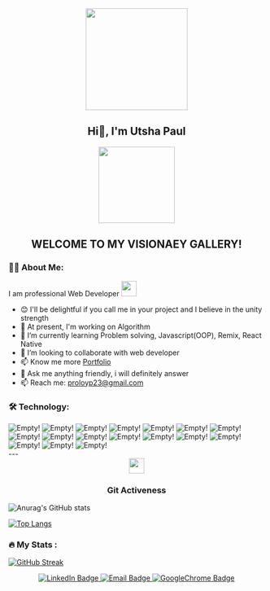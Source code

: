 
<div id="header" align="center">
  <img src="https://media.giphy.com/media/jdPMeyv9rn0hZHh8n9/giphy.gif" width="200" height="200"/>
  <h2>Hi👋, I'm Utsha Paul</h2> 
</div>
<div align="center">
  <img src="https://komarev.com/ghpvc/?username=proloypaul&style=flat-square&color=blue" width="150"/>
</div>

<div align="center">
  <h2>WELCOME TO MY VISIONAEY GALLERY!</h3>
</div>

### :man_technologist: About Me:

I am professional Web Developer <img src="https://media.giphy.com/media/WUlplcMpOCEmTGBtBW/giphy.gif" width="30"> 

- 😊 I'll be delightful if you call me in your project and I believe in the unity strength
- 🔭 At present, I'm working on Algorithm
- 🌱 I’m currently learning Problem solving, Javascript(OOP), Remix, React Native
- 👯 I’m looking to collaborate with web developer
- 📫 Know me more <a href="https://utshapaul-23.vercel.app/">Portfolio</a> 
- 💬 Ask me anything friendly, i will definitely answer
- 📫 Reach me: <a>proloyp23@gmail.com</a>


### :hammer_and_wrench: Technology:

<div>

  <img src="https://img.shields.io/badge/Javascript-brightgreen?style=for-the-badge&logo=Javascript&logoColor=white" alt="Empty!"/>
  <img src="https://img.shields.io/badge/React-brightgreen?style=for-the-badge&logo=React&logoColor=white" alt="Empty!" />
   <img src="https://img.shields.io/badge/CSS-brightgreen?style=for-the-badge&logo=Css&logoColor=white" alt="Empty!"/>
  <img src="https://img.shields.io/badge/HTML-brightgreen?style=for-the-badge&logo=Html&logoColor=white" alt="Empty!"/>
  <img src="https://img.shields.io/badge/React-Tailwind-brightgreen?style=for-the-badge&logo=Tailwinds&logoColor=white" alt="Empty!" />
  <img src="https://img.shields.io/badge/React-MaterialUi-brightgreen?style=for-the-badge&logo=MaterialUi&logoColor=white" alt="Empty!" />
  <img src="https://img.shields.io/badge/Bootstrap-brightgreen?style=for-the-badge&logo=Bootstrap&logoColor=white" alt="Empty!"/>
  <img src="https://img.shields.io/badge/ReactNative-brightgreen?style=for-the-badge&logo=ReactNative&logoColor=white" alt="Empty!"/>
  <img src="https://img.shields.io/badge/Node-Express-brightgreen?style=for-the-badge&logo=Express&logoColor=white" alt="Empty!"/>
  <img src="https://img.shields.io/badge/Mongodb-brightgreen?style=for-the-badge&logo=Mongodb&logoColor=white" alt="Empty!"/>
  <img src="https://img.shields.io/badge/Firebase-brightgreen?style=for-the-badge&logo=Firebase&logoColor=white" alt="Empty!"/>
  <img src="https://img.shields.io/badge/Heroku-brightgreen?style=for-the-badge&logo=Heroku&logoColor=white" alt="Empty!"/>
  <img src="https://img.shields.io/badge/Git-brightgreen?style=for-the-badge&logo=Git&logoColor=white" alt="Empty!"/>
  <img src="https://img.shields.io/badge/Github-brightgreen?style=for-the-badge&logo=Github&logoColor=white" alt="Empty!"/>
  <img src="https://img.shields.io/badge/Vercel-brightgreen?style=for-the-badge&logo=Vercel&logoColor=white" alt="Empty!"/>
  <img src="https://img.shields.io/badge/Netlify-brightgreen?style=for-the-badge&logo=Netlify&logoColor=white" alt="Empty!"/>
  <img src="https://img.shields.io/badge/VsCode-brightgreen?style=for-the-badge&logo=VsCode&logoColor=white" alt="Empty!"/>
  
</div>
---

<div align="center">
  <img src="https://media.giphy.com/media/RJCHOp6EBRLHO/giphy.gif" width="30">
  <h3>Git Activeness</h3>
</div>

![Anurag's GitHub stats](https://github-readme-stats.vercel.app/api?username=proloypaul&show_icons=true&theme=cobalt)

[![Top Langs](https://github-readme-stats.vercel.app/api/top-langs/?username=proloypaul&theme=cobalt&layout=compact)](https://github.com/anuraghazra/github-readme-stats)

### :fire: My Stats :
[![GitHub Streak](https://streak-stats.demolab.com/?user=proloypaul&theme=cobalt)](https://git.io/streak-stats)

<div id="badges" align="center">
  <a href="https://www.linkedin.com/in/utsha-kumar-paul/" target="_blank">
    <img src="https://img.shields.io/badge/LinkedIn-blue?style=for-the-badge&logo=linkedin&logoColor=white" alt="LinkedIn Badge"/>
  </a>
  <a href="proloyp23@gmail.com" target="_blank">
    <img src="https://img.shields.io/badge/proloyp23@gmail.com-red?style=for-the-badge&logo=Email&logoColor=white" alt="Email Badge"/>
  </a>
  <a href="https://utshapaul-23.vercel.app/" target="_blank">
    <img src="https://img.shields.io/badge/Portfolio-blue?style=for-the-badge&logo=GoogleChrome&logoColor=white" alt="GoogleChrome Badge"/>
  </a>
</div>
